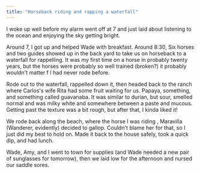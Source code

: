 ```yaml
---
title: "Horseback riding and rapping a waterfall"
---
```


I woke up well before my alarm went off at 7 and just laid about listening to the ocean and enjoying the sky getting bright.

Around 7, I got up and helped Wade with breakfast. Around 8:30, Six horses and two guides showed up in the back yard to take us on horseback to a waterfall for rappelling. It was my first time on a horse in probably twenty years, but the horses were probably so well trained (broken?) it probably wouldn't matter f I had never rode before.

Rode out to the waterfall, rappelled down it, then headed back to the ranch where Carlos's wife Rita had some fruit waiting for us. Papaya, something, and something called guavanaba. It was similar to durian, but  sour, smelled normal and was milky white and somewhere between a paste and mucous. Getting past the texture was a bit rough, but after that, I kinda liked it!

We rode back along the beach, where the horse I was riding , Maravilla (Wanderer, evidently) decided to gallop. Couldn't blame her for that, so I just did my best to hold on. Made it back to the house safely, took a quick dip, and had lunch.

Wade, Amy, and I went to town for supplies (and Wade needed a new pair of sunglasses for tomorrow), then we laid low for the afternoon and nursed our saddle sores.
